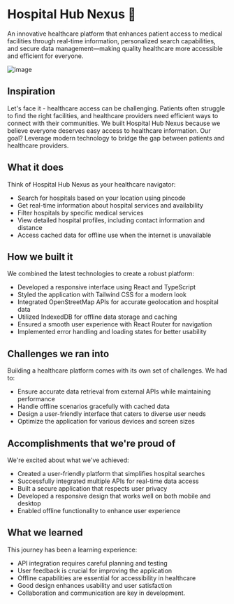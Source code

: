 # Hospital Hub Nexus 🏥

An innovative healthcare platform that enhances patient access to medical facilities through real-time information, personalized search capabilities, and secure data management—making quality healthcare more accessible and efficient for everyone.


![image](https://github.com/user-attachments/assets/9b32a98c-9578-471e-933e-0d3aaee0d412)



## Inspiration
Let's face it - healthcare access can be challenging. Patients often struggle to find the right facilities, and healthcare providers need efficient ways to connect with their communities. We built Hospital Hub Nexus because we believe everyone deserves easy access to healthcare information. Our goal? Leverage modern technology to bridge the gap between patients and healthcare providers.

## What it does
Think of Hospital Hub Nexus as your healthcare navigator:
* Search for hospitals based on your location using pincode
* Get real-time information about hospital services and availability
* Filter hospitals by specific medical services
* View detailed hospital profiles, including contact information and distance
* Access cached data for offline use when the internet is unavailable


## How we built it
We combined the latest technologies to create a robust platform:
* Developed a responsive interface using React and TypeScript
* Styled the application with Tailwind CSS for a modern look
* Integrated OpenStreetMap APIs for accurate geolocation and hospital data
* Utilized IndexedDB for offline data storage and caching
* Ensured a smooth user experience with React Router for navigation
* Implemented error handling and loading states for better usability


## Challenges we ran into
Building a healthcare platform comes with its own set of challenges. We had to:
* Ensure accurate data retrieval from external APIs while maintaining performance
* Handle offline scenarios gracefully with cached data
* Design a user-friendly interface that caters to diverse user needs
* Optimize the application for various devices and screen sizes


## Accomplishments that we're proud of
We're excited about what we've achieved:
* Created a user-friendly platform that simplifies hospital searches
* Successfully integrated multiple APIs for real-time data access
* Built a secure application that respects user privacy
* Developed a responsive design that works well on both mobile and desktop
* Enabled offline functionality to enhance user experience


## What we learned
This journey has been a learning experience:
* API integration requires careful planning and testing
* User feedback is crucial for improving the application
* Offline capabilities are essential for accessibility in healthcare
* Good design enhances usability and user satisfaction
* Collaboration and communication are key in development.
